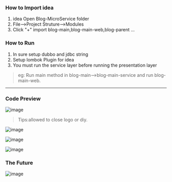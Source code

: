 ### How to Import idea
1. idea Open Blog-MicroService folder
2. File-->Project Struture-->Modules
3. Click "+" import blog-main,blog-main-web,blog-parent ...

### How to Run
1. In sure setup dubbo and jdbc string
2. Setup lombok Plugin for idea
3. You must run the service layer before running the presentation layer

> eg: Run main method in blog-main-->blog-main-service
and run blog-main-web.
---
### Code Preview

![image](https://github.com/mmdsyl/screenshot/blob/master/springboot-ms/20171029013939.png?raw=true)

> Tips:allowed to close logo or diy.

![image](https://github.com/mmdsyl/screenshot/blob/master/springboot-ms/20171029014608.png?raw=true)

![image](https://github.com/mmdsyl/screenshot/blob/master/springboot-ms/20171029014340.png?raw=true)


 ![image](https://github.com/mmdsyl/screenshot/blob/master/springboot-ms/20171029014312.png?raw=true)
 
 ### The Future 
 
 ![image](https://github.com/mmdsyl/screenshot/blob/master/springboot-ms/blog-architecture.png?raw=true)
 



